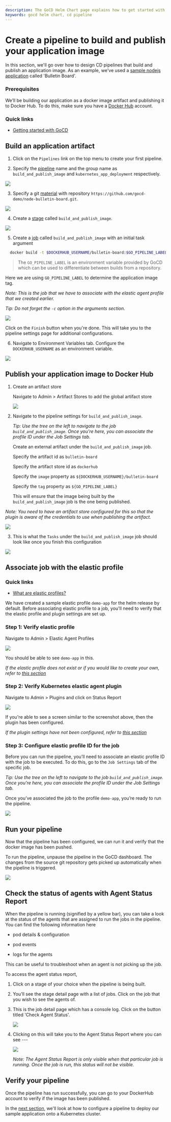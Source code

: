 ```yaml
---
description: The GoCD Helm Chart page explains how to get started with GoCD for kubernetes using Helm.
keywords: gocd helm chart, cd pipeline
---
```

# Create a pipeline to build and publish your application image

In this section, we'll go over how to design CD pipelines that build and publish an application image. As an example, we've used a [sample nodejs application](https://github.com/gocd-demo/node-bulletin-board) called 'Bulletin Board'.

### Prerequisites

We’ll be building our application as a docker image artifact and publishing it to Docker Hub. To do this, make sure you have a [Docker Hub](https://hub.docker.com) account. 

### Quick links

- [Getting started with GoCD](https://www.gocd.org/getting-started/part-1/)

## Build an application artifact

1. Click on the `Pipelines` link on the top menu to create your first pipeline.

2. Specify the [pipeline](https://docs.gocd.org/current/introduction/concepts_in_go.html#pipeline) name and the group name as `build_and_publish_image` and `kubernetes_app_deployment` respectively.

  ![](../../resources/images/gocd-helm-chart/pipeline_wizard_add_pipeline.png)

3. Specify a git [material](https://docs.gocd.org/current/introduction/concepts_in_go.html#materials) with repository `https://github.com/gocd-demo/node-bulletin-board.git`.

  ![](../../resources/images/gocd-helm-chart/pipeline_wizard_add_material.png)

4. Create a [stage](https://docs.gocd.org/current/introduction/concepts_in_go.html#stage) called `build_and_publish_image`.

  ![](../../resources/images/gocd-helm-chart/pipeline_wizard_add_stage.png)

5. Create a [job](https://docs.gocd.org/current/introduction/concepts_in_go.html#job) called `build_and_publish_image` with an initial task argument

  ```bash
    docker build -t $DOCKERHUB_USERNAME/bulletin-board:$GO_PIPELINE_LABEL . -f Dockerfile.application
  ```

  > The `GO_PIPELINE_LABEL` is an environment variable provided by GoCD which can be used to differentiate between builds from a repository.

  Here we are using `GO_PIPELINE_LABEL` to determine the application image tag.

  *Note: This is the job that we have to associate with the elastic agent profile that we created earlier.*

  *Tip: Do not forget the `-c` option in the arguments section.*
  
  ![](../../resources/images/gocd-helm-chart/pipeline_wizard_add_job.png)
  
  Click on the `Finish` button when you're done. This will take you to the pipeline settings page for additional configurations.
  
6. Navigate to Environment Variables tab. Configure the `DOCKERHUB_USERNAME` as an environment variable.

  ![](../../resources/images/gocd-helm-chart/configure_env_vars.png)
  

## Publish your application image to Docker Hub

1. Create an artifact store

    Navigate to Admin > Artifact Stores to add the global artifact store
        
    ![](../../resources/images/gocd-helm-chart/artifact_store.png)

    
2.  Navigate to the pipeline settings for `build_and_publish_image`.

    *Tip: Use the tree on the left to navigate to the job `build_and_publish_image`. Once you're here, you can associate the profile ID under the Job Settings tab.*
    
    Create an external artifact under the `build_and_publish_image` job.

    Specify the artifact id as `bulletin-board`

    Specify the artifact store id as `dockerhub`

    Specify the `image` property as `${DOCKERHUB_USERNAME}/bulletin-board`

    Specify the `tag` property as `${GO_PIPELINE_LABEL}`
    
    This will ensure that the image being built by the `build_and_publish_image` job is the one being published.

   *Note: You need to have an artifact store configured for this so that the plugin is aware of the credentials to use when publishing the artifact.*
   
   ![](../../resources/images/gocd-helm-chart/build_and_publish_image_artifacts.png)

3. This is what the `Tasks` under the `build_and_publish_image` job should look like once you finish this configuration

  ![](../../resources/images/gocd-helm-chart/build_and_publish_image_tasks.png)

## Associate job with the elastic profile

### Quick links

- [What are elastic profiles?](https://docs.gocd.org/18.7.0/configuration/configuration_reference.html#profile)

We have created a sample elastic profile `demo-app` for the helm release by default. Before associating elastic profile to a job, you'll need to verify that the elastic profile and plugin settings are set up.

### Step 1: Verify elastic profile

Navigate to Admin > Elastic Agent Profiles

![](../../resources/images/gocd-helm-chart/demo_app_profile.png)

You should be able to see `demo-app` in this.

*If the elastic profile does not exist or if you would like to create your own, refer to [this section](../gocd_helm_chart/configure_k8s_ea_plugin.md#create-an-elastic-profile)*

### Step 2: Verify Kubernetes elastic agent plugin

Navigate to Admin > Plugins and click on Status Report

![](../../resources/images/gocd-helm-chart/plugin_status.png)

If you're able to see a screen similar to the screenshot above, then the plugin has been configured.

*If the plugin settings have not been configured, refer to [this section](../gocd_helm_chart/configure_k8s_ea_plugin.md)*

### Step 3: Configure elastic profile ID for the job

Before you can run the pipeline, you’ll need to associate an elastic profile ID with the job to be executed. To do this, go to the `Job Settings` tab of the specific job.

*Tip: Use the tree on the left to navigate to the job `build_and_publish_image`. Once you're here, you can associate the profile ID under the Job Settings tab.*

Once you’ve associated the job to the profile `demo-app`, you’re ready to run the pipeline.

  ![](../../resources/images/gocd-helm-chart/associate_job_with_profile.png)

## Run your pipeline

Now that the pipeline has been configured, we can run it and verify that the docker image has been pushed. 

To run the pipeline, unpause the pipeline in the GoCD dashboard. The changes from the source git repository gets picked up automatically when the pipeline is triggered.

![](../../resources/images/gocd-helm-chart/unpause.png)

## Check the status of agents with Agent Status Report

When the pipeline is running (signified by a yellow bar), you can take a look at the status of the agents that are assigned to run the jobs in the pipeline. You can find the following information here

- pod details & configuration

- pod events

- logs for the agents

This can be useful to troubleshoot when an agent is not picking up the job. 

To access the agent status report, 

1. Click on a stage of your choice when the pipeline is being built. 

2. You'll see the stage detail page with a list of jobs. Click on the job that you wish to see the agents of.   

3. This is the job detail page which has a console log. Click on the button titled 'Check Agent Status'. 

    ![](../../resources/images/gocd-helm-chart/job_details.png)

4. Clicking on this will take you to the Agent Status Report where you can see --- 

    ![](../../resources/images/gocd-helm-chart/agent_status_report.png)

    *Note: The Agent Status Report is only visible when that particular job is running. Once the job is run, this status will not be visible.*

## Verify your pipeline

Once the pipeline has run successfully, you can go to your DockerHub account to verify if the image has been published.

In the [next section](creating_a_deploy_pipeline.md), we'll look at how to configure a pipeline to deploy our sample application onto a Kubernetes cluster.